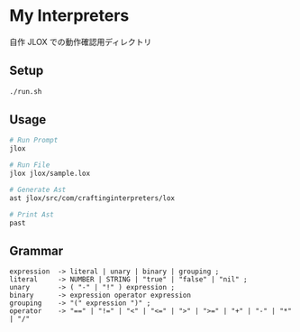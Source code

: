 # My Interpreters

自作 JLOX での動作確認用ディレクトリ

## Setup

```sh
./run.sh
```

## Usage

```sh
# Run Prompt
jlox

# Run File
jlox jlox/sample.lox

# Generate Ast
ast jlox/src/com/craftinginterpreters/lox

# Print Ast
past
```

## Grammar

```ebnf
expression  -> literal | unary | binary | grouping ;
literal     -> NUMBER | STRING | "true" | "false" | "nil" ;
unary       -> ( "-" | "!" ) expression ;
binary      -> expression operator expression
grouping    -> "(" expression ")" ;
operator    -> "==" | "!=" | "<" | "<=" | ">" | ">=" | "+" | "-" | "*" | "/"
```
